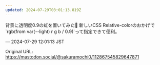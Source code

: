 ```yaml
---
updated: 2024-07-29T03:01:13.819Z
---
```


<p>背景に透明度0.9の虹を置いてみた🌈 新しいCSS Relative-colorのおかげで`rgb(from var(--light) r g b / 0.9)`って指定できて便利。</p>

&mdash; 2024-07-29 12:01:13 JST

Original URL: https://mastodon.social/@sakuramochi0/112867545829647871
